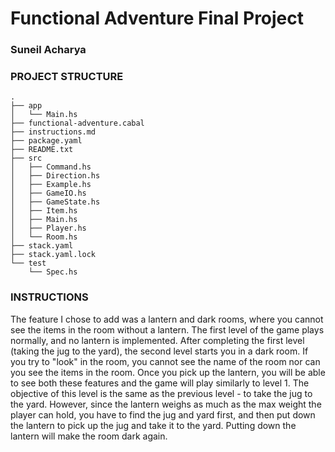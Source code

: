 
# Functional Adventure Final Project
### Suneil Acharya

### PROJECT STRUCTURE
```
.
├── app
│   └── Main.hs
├── functional-adventure.cabal
├── instructions.md
├── package.yaml
├── README.txt
├── src
│   ├── Command.hs
│   ├── Direction.hs
│   ├── Example.hs
│   ├── GameIO.hs
│   ├── GameState.hs
│   ├── Item.hs
│   ├── Main.hs
│   ├── Player.hs
│   └── Room.hs
├── stack.yaml
├── stack.yaml.lock
└── test
    └── Spec.hs
```

### INSTRUCTIONS
The feature I chose to add was a lantern and dark rooms, where you cannot see the items in the room without a lantern.
The first level of the game plays normally, and no lantern is implemented. After completing the first level (taking the
jug to the yard), the second level starts you in a dark room. If you try to "look" in the room, you cannot see the name
of the room nor can you see the items in the room. Once you pick up the lantern, you will be able to see both these features
and the game will play similarly to level 1. The objective of this level is the same as the previous level - to take the 
jug to the yard. However, since the lantern weighs as much as the max weight the player can hold, you have to find the
jug and yard first, and then put down the lantern to pick up the jug and take it to the yard. Putting down the lantern
will make the room dark again.